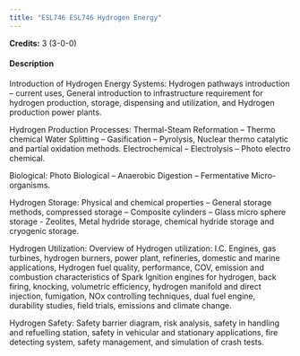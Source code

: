 ```yaml
---
title: "ESL746 ESL746 Hydrogen Energy"
---
```

**Credits:** 3 (3-0-0)

#### Description
Introduction of Hydrogen Energy Systems: Hydrogen pathways introduction – current uses, General introduction to infrastructure requirement for hydrogen production, storage, dispensing and utilization, and Hydrogen production power plants.

Hydrogen Production Processes: Thermal-Steam Reformation – Thermo chemical Water Splitting – Gasification – Pyrolysis, Nuclear thermo catalytic and partial oxidation methods. Electrochemical – Electrolysis – Photo electro chemical.

Biological: Photo Biological – Anaerobic Digestion – Fermentative Micro-organisms.

Hydrogen Storage: Physical and chemical properties – General storage methods, compressed storage – Composite cylinders – Glass micro sphere storage - Zeolites, Metal hydride storage, chemical hydride storage and cryogenic storage.

Hydrogen Utilization: Overview of Hydrogen utilization: I.C. Engines, gas turbines, hydrogen burners, power plant, refineries, domestic and marine applications, Hydrogen fuel quality, performance, COV, emission and combustion characteristics of Spark Ignition engines for hydrogen, back firing, knocking, volumetric efficiency, hydrogen manifold and direct injection, fumigation, NOx controlling techniques, dual fuel engine, durability studies, field trials, emissions and climate change.

Hydrogen Safety: Safety barrier diagram, risk analysis, safety in handling and refuelling station, safety in vehicular and stationary applications, fire detecting system, safety management, and simulation of crash tests.